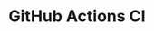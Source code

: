 # GitHub Actions CI





































































































































































































































































































































































































































































































































































































































































































































































































































































































































































































































































































































































































































































































































































































































































































































































































































































































































































































































































































































































































































































































































































































































































































































































































































































































































































































































































































































































































































































































































































































































































































































































































































































































































































































































































































































































































































































































































































































































































